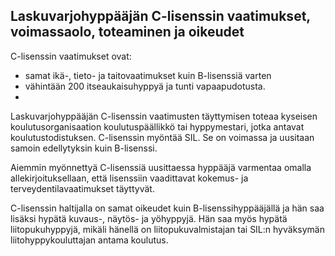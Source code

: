 
## Laskuvarjohyppääjän C-lisenssin vaatimukset, voimassaolo, toteaminen ja oikeudet

C-lisenssin vaatimukset ovat:

* samat ikä-, tieto- ja taitovaatimukset kuin B-lisenssiä varten
* vähintään 200 itseaukaisuhyppyä ja tunti vapaapudotusta.
* 
Laskuvarjohyppääjän C-lisenssin vaatimusten täyttymisen toteaa kyseisen koulutusorganisaation koulutuspäällikkö tai hyppymestari, jotka antavat koulutustodistuksen. C-lisenssin myöntää SIL. Se on voimassa ja uusitaan samoin
edellytyksin kuin B-lisenssi. 

Aiemmin myönnettyä C-lisenssiä uusittaessa hyppääjä varmentaa omalla allekirjoituksellaan, että lisenssiin vaadittavat kokemus- ja terveydentilavaatimukset täyttyvät. 

C-lisenssin haltijalla on samat oikeudet kuin B-lisenssihyppääjällä ja hän saa lisäksi hypätä kuvaus-, näytös- ja yöhyppyjä. Hän saa myös hypätä liitopukuhyppyjä, mikäli hänellä on liitopukuvalmistajan tai SIL:n hyväksymän liitohyppykouluttajan antama
koulutus.
